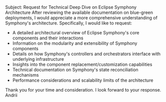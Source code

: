 Subject: Request for Technical Deep Dive on Eclipse Symphony Architecture
After reviewing the available documentation on blue-green deployments, I would appreciate a more comprehensive understanding of Symphony's architecture.
Specifically, I would like to request:
- A detailed architectural overview of Eclipse Symphony's core components and their interactions
- Information on the modularity and extensibility of Symphony components
- Details on how Symphony's controllers and orchestrators interface with underlying infrastructure
- Insights into the component replacement/customization capabilities
- Technical documentation on Symphony's state reconciliation mechanisms
- Performance considerations and scalability limits of the architecture

Thank you for your time and consideration. I look forward to your response.
Andrii
